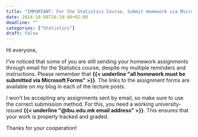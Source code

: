 ```yaml
---
title: "IMPORTANT: For the Statistics Course, Submit Homework via Microsoft Forms Only"
date: 2024-10-08T16:19:40+02:00
deadline: ""
categories: ["Statistics"]
draft: false
---
```


Hi everyone,

I’ve noticed that some of you are still sending your homework assignments through email for the Statistics course, despite my multiple reminders and instructions. Please remember that **{{< underline "all homework must be submitted via Microsoft Forms" >}}**. The links to the assignment forms are available on my blog in each of the lecture posts.

I won’t be accepting any assignments sent by email, so make sure to use the correct submission method. For this, you need a working university-issued **{{< underline "@ibu.edu.mk email address" >}}**. This ensures that your work is properly tracked and graded.

Thanks for your cooperation!